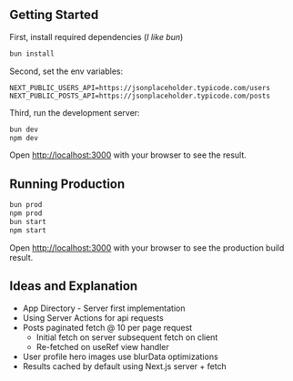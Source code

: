 ## Getting Started
First, install required dependencies (_I like bun_)

```bash
bun install
```
Second, set the env variables:

```dotenv
NEXT_PUBLIC_USERS_API=https://jsonplaceholder.typicode.com/users
NEXT_PUBLIC_POSTS_API=https://jsonplaceholder.typicode.com/posts
```
Third, run the development server:

```bash
bun dev
npm dev
```

Open [http://localhost:3000](http://localhost:3000) with your browser to see the result.

## Running Production

```bash
bun prod
npm prod
bun start
npm start
```
Open [http://localhost:3000](http://localhost:3000) with your browser to see the 
production build result.

## Ideas and Explanation
* App Directory - Server first implementation
* Using Server Actions for api requests
* Posts paginated fetch @ 10 per page request
  * Initial fetch on server subsequent fetch on client
  * Re-fetched on useRef view handler
* User profile hero images use blurData optimizations
* Results cached by default using Next.js server + fetch


